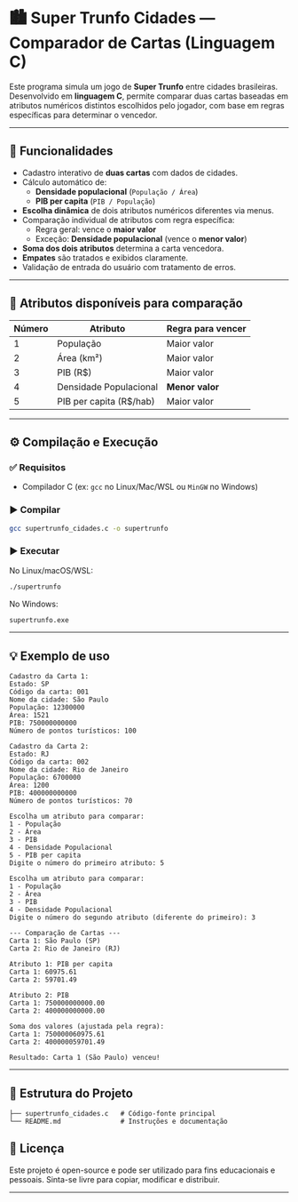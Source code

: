 # 🏙️ Super Trunfo Cidades — Comparador de Cartas (Linguagem C)

Este programa simula um jogo de **Super Trunfo** entre cidades brasileiras. Desenvolvido em **linguagem C**, permite comparar duas cartas baseadas em atributos numéricos distintos escolhidos pelo jogador, com base em regras específicas para determinar o vencedor.

---

## 📌 Funcionalidades

- Cadastro interativo de **duas cartas** com dados de cidades.
- Cálculo automático de:
  - **Densidade populacional** (`População / Área`)
  - **PIB per capita** (`PIB / População`)
- **Escolha dinâmica** de dois atributos numéricos diferentes via menus.
- Comparação individual de atributos com regra específica:
  - Regra geral: vence o **maior valor**
  - Exceção: **Densidade populacional** (vence o **menor valor**)
- **Soma dos dois atributos** determina a carta vencedora.
- **Empates** são tratados e exibidos claramente.
- Validação de entrada do usuário com tratamento de erros.

---

## 🧮 Atributos disponíveis para comparação

| Número | Atributo                | Regra para vencer         |
|--------|-------------------------|---------------------------|
|   1    | População               | Maior valor               |
|   2    | Área (km²)              | Maior valor               |
|   3    | PIB (R$)                | Maior valor               |
|   4    | Densidade Populacional  | **Menor valor**           |
|   5    | PIB per capita (R$/hab) | Maior valor               |

---

## ⚙️ Compilação e Execução

### ✅ Requisitos

- Compilador C (ex: `gcc` no Linux/Mac/WSL ou `MinGW` no Windows)

### ▶️ Compilar

```bash
gcc supertrunfo_cidades.c -o supertrunfo
```

### ▶️ Executar

No Linux/macOS/WSL:

```bash
./supertrunfo
```

No Windows:

```bash
supertrunfo.exe
```

---

## 💡 Exemplo de uso

```
Cadastro da Carta 1:
Estado: SP
Código da carta: 001
Nome da cidade: São Paulo
População: 12300000
Área: 1521
PIB: 750000000000
Número de pontos turísticos: 100

Cadastro da Carta 2:
Estado: RJ
Código da carta: 002
Nome da cidade: Rio de Janeiro
População: 6700000
Área: 1200
PIB: 400000000000
Número de pontos turísticos: 70

Escolha um atributo para comparar:
1 - População
2 - Área
3 - PIB
4 - Densidade Populacional
5 - PIB per capita
Digite o número do primeiro atributo: 5

Escolha um atributo para comparar:
1 - População
2 - Área
3 - PIB
4 - Densidade Populacional
Digite o número do segundo atributo (diferente do primeiro): 3

--- Comparação de Cartas ---
Carta 1: São Paulo (SP)
Carta 2: Rio de Janeiro (RJ)

Atributo 1: PIB per capita
Carta 1: 60975.61
Carta 2: 59701.49

Atributo 2: PIB
Carta 1: 750000000000.00
Carta 2: 400000000000.00

Soma dos valores (ajustada pela regra):
Carta 1: 750000060975.61
Carta 2: 400000059701.49

Resultado: Carta 1 (São Paulo) venceu!
```

---

## 📂 Estrutura do Projeto

```
├── supertrunfo_cidades.c   # Código-fonte principal
└── README.md               # Instruções e documentação
```

## 📄 Licença

Este projeto é open-source e pode ser utilizado para fins educacionais e pessoais. Sinta-se livre para copiar, modificar e distribuir.

---
